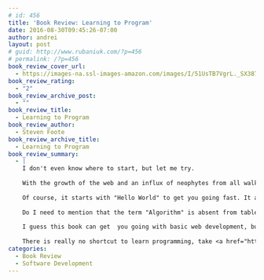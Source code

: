 ```yaml
---
# id: 456
title: 'Book Review: Learning to Program'
date: 2016-08-30T09:45:26-07:00
author: andrei
layout: post
# guid: http://www.rubaniuk.com/?p=456
# permalink: /?p=456
book_review_cover_url:
  - https://images-na.ssl-images-amazon.com/images/I/51UsTB7VgrL._SX387_BO1,204,203,200_.jpg
book_review_rating:
  - "2"
book_review_archive_post:
  - ""
book_review_title:
  - Learning to Program
book_review_author:
  - Steven Foote
book_review_archive_title:
  - Learning to Program
book_review_summary:
  - |
    I don't even know where to start, but let me try.
    
    With the growth of the web and an influx of neophytes from all walks of life there is an infinite demand for books to get you off the ground and start "coding." These are the books better known as "Learn X in 24 hours" and "Y for dummies". This work continues the proud tradition started during the glorious plastic-pants CEO days of Dot-com bubble of the late 1990s.
    
    Of course, it starts with "Hello World" to get you going fast. It also talks about how "your computer is stupid" and talks about "short-term" and "long-term memory". Unsurprisingly, it uses JavaScript as a programming language and fails to explain "how software works", even though the full chapter 2 is dedicated to this topic. On page 31 the author explicitly states that "you don't need to know the details of <em>how</em> your code becomes binary <em><strong>(sic!)</strong></em>, but you do need to know that it happens".
    
    Do I need to mention that the term "Algorithm" is absent from table of contents?
    
    I guess this book can get  you going with basic web development, but the amount of bad patterns &amp; misconceptions that need to be corrected years into career are making it a poor choice.
    
    There is really no shortcut to learn programming, take <a href="http://cs50.tv/2015/fall/">CS50 </a>from Harvard instead, it is free and teaches things in a proper way without omitting fundamentals. Oh yeah, and professor Malan is amazing.
categories:
  - Book Review
  - Software Development
---
```


